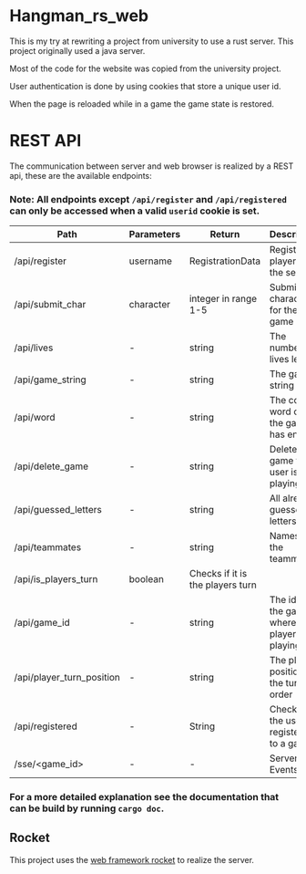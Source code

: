 # Hangman_rs_web

This is my try at rewriting a project from university to use a rust server.
This project originally used a java server.

Most of the code for the website was copied from the university project.

User authentication is done by using cookies that store a unique user id.

When the page is reloaded while in a game the game state is restored.

# REST API

The communication between server and web browser is realized by a REST api, these are the available endpoints:

### Note: All endpoints except `/api/register` and `/api/registered` can only be accessed when a valid `userid` cookie is set.

Path|Parameters|Return|Description
-|-|-|-
/api/register|username|RegistrationData|Registers a player to the server
/api/submit_char| character | integer in range 1-5|Submits a character for the game
/api/lives| - | string | The number of lives left
/api/game_string| - | string | The game string
/api/word| - | string | The correct word once the game has ended
/api/delete_game| - | string | Deletes the game the user is playing in
/api/guessed_letters| - | string | All already guessed letters
/api/teammates| - | string | Names of the teammates
/api/is_players_turn | boolean | Checks if it is the players turn
/api/game_id| - | string | The id of the game where the player is playing in
/api/player_turn_position| - | string | The players position in the turn order
/api/registered| - | String | Checks if the user is registered to a game
/sse/<game_id>|-|-|Server Side Events

### For a more detailed explanation see the documentation that can be build by running `cargo doc`.

## Rocket
This project uses the [web framework rocket](https://github.com/SergioBenitez/Rocket) to realize the server.